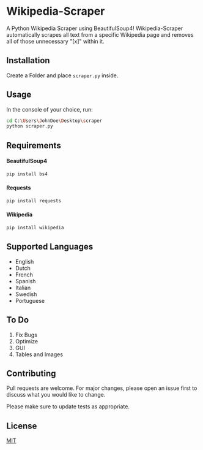 # Wikipedia-Scraper

A Python Wikipedia Scraper using BeautifulSoup4! Wikipedia-Scraper automatically scrapes all text from a specific Wikipedia page and removes all of those unnecessary "[x]" within it.

## Installation

Create a Folder and place ```scraper.py``` inside.

## Usage

In the console of your choice, run:

```bash
cd C:\Users\JohnDoe\Desktop\scraper
python scraper.py
````
## Requirements
#### BeautifulSoup4
```bash
pip install bs4
````
#### Requests
```bash
pip install requests
````
#### Wikipedia
```bash
pip install wikipedia
````

## Supported Languages

* English
* Dutch
* French
* Spanish
* Italian
* Swedish
* Portuguese

## To Do

1. Fix Bugs
2. Optimize
3. GUI
4. Tables and Images

## Contributing
Pull requests are welcome. For major changes, please open an issue first to discuss what you would like to change.

Please make sure to update tests as appropriate.

## License
[MIT](https://choosealicense.com/licenses/mit/)
